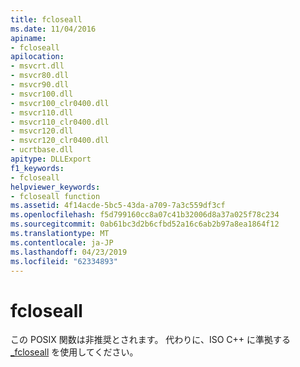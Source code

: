```yaml
---
title: fcloseall
ms.date: 11/04/2016
apiname:
- fcloseall
apilocation:
- msvcrt.dll
- msvcr80.dll
- msvcr90.dll
- msvcr100.dll
- msvcr100_clr0400.dll
- msvcr110.dll
- msvcr110_clr0400.dll
- msvcr120.dll
- msvcr120_clr0400.dll
- ucrtbase.dll
apitype: DLLExport
f1_keywords:
- fcloseall
helpviewer_keywords:
- fcloseall function
ms.assetid: 4f14acde-5bc5-43da-a709-7a3c559df3cf
ms.openlocfilehash: f5d799160cc8a07c41b32006d8a37a025f78c234
ms.sourcegitcommit: 0ab61bc3d2b6cfbd52a16c6ab2b97a8ea1864f12
ms.translationtype: MT
ms.contentlocale: ja-JP
ms.lasthandoff: 04/23/2019
ms.locfileid: "62334893"
---
```

# <a name="fcloseall"></a>fcloseall

この POSIX 関数は非推奨とされます。 代わりに、ISO C++ に準拠する [_fcloseall](fclose-fcloseall.md) を使用してください。